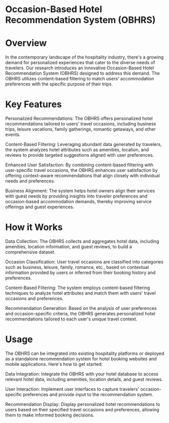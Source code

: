 # Occasion-Based Hotel Recommendation System (OBHRS)
# Overview
In the contemporary landscape of the hospitality industry, there's a growing demand for personalized experiences that cater to the diverse needs of travelers. Our research introduces an innovative Occasion-Based Hotel Recommendation System (OBHRS) designed to address this demand. The OBHRS utilizes content-based filtering to match users' accommodation preferences with the specific purpose of their trips.

# Key Features
Personalized Recommendations: The OBHRS offers personalized hotel recommendations tailored to users' travel occasions, including business trips, leisure vacations, family gatherings, romantic getaways, and other events.

Content-Based Filtering: Leveraging abundant data generated by travelers, the system analyzes hotel attributes such as amenities, location, and reviews to provide targeted suggestions aligned with user preferences.

Enhanced User Satisfaction: By combining content-based filtering with user-specific travel occasions, the OBHRS enhances user satisfaction by offering context-aware recommendations that align closely with individual needs and preferences.

Business Alignment: The system helps hotel owners align their services with guest needs by providing insights into traveler preferences and occasion-based accommodation demands, thereby improving service offerings and guest experiences.

# How it Works
Data Collection: The OBHRS collects and aggregates hotel data, including amenities, location information, and guest reviews, to build a comprehensive dataset.

Occasion Classification: User travel occasions are classified into categories such as business, leisure, family, romance, etc., based on contextual information provided by users or inferred from their booking history and preferences.

Content-Based Filtering: The system employs content-based filtering techniques to analyze hotel attributes and match them with users' travel occasions and preferences.

Recommendation Generation: Based on the analysis of user preferences and occasion-specific criteria, the OBHRS generates personalized hotel recommendations tailored to each user's unique travel context.

# Usage
The OBHRS can be integrated into existing hospitality platforms or deployed as a standalone recommendation system for hotel booking websites and mobile applications. Here's how to get started:

Data Integration: Integrate the OBHRS with your hotel database to access relevant hotel data, including amenities, location details, and guest reviews.

User Interaction: Implement user interfaces to capture travelers' occasion-specific preferences and provide input to the recommendation system.

Recommendation Display: Display personalized hotel recommendations to users based on their specified travel occasions and preferences, allowing them to make informed booking decisions.
